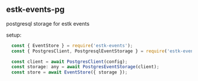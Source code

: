## estk-events-pg

postgresql storage for estk events

setup: 
```javascript
  const { EventStore } = require('estk-events');
  const { PostgresClient, PostgresqlEventStorage } = require('estk-events-pg');

  const client = await PostgresClient(config);
  const storage: any = await PostgresEventStorage(client);
  const store = await EventStore({ storage });
```
